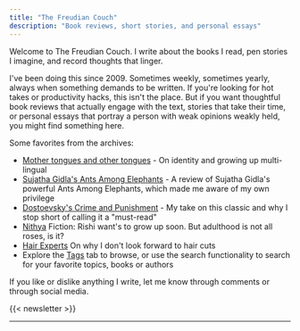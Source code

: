 ```yaml
---
title: "The Freudian Couch"
description: "Book reviews, short stories, and personal essays"
---
```


Welcome to The Freudian Couch. I write about the books I read, pen stories I imagine, and record thoughts that linger. 

I've been doing this since 2009. Sometimes weekly, sometimes yearly, always when something demands to be written. If you're looking for hot takes or productivity hacks, this isn't the place. But if you want thoughtful book reviews that actually engage with the text, stories that take their time, or personal essays that portray a person with weak opinions weakly held, you might find something here.

Some favorites from the archives:
- [Mother tongues and other tongues](/2025/10/mother-tongue-other-tongues.html) - On identity and growing up multi-lingual
- [Sujatha Gidla's Ants Among Elephants](/2017/09/review-of-sujatha-gidlas-ants-among.html) - A review of Sujatha Gidla's powerful Ants Among Elephants, which made me aware of my own privilege
- [Dostoevsky's Crime and Punishment](/2014/07/thoughts-on-crime-and-punishment.html) - My take on this classic and why I stop short of calling it a "must-read"
- [Nithya](/2017/07/nithya.html) Fiction: Rishi want's to grow up soon. But adulthood is not all roses, is it? 
- [Hair Experts](2017/03/hair-experts.html) On why I don't look forward to hair cuts
- Explore the [Tags](/tags/) tab to browse, or use the search functionality to search for your favorite topics, books or authors

If you like or dislike anything I write, let me know through comments or through social media.

{{< newsletter >}}

---